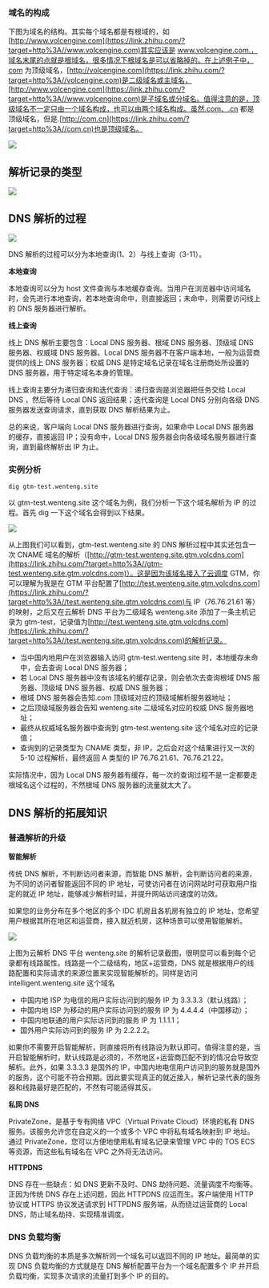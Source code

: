 ### 域名的构成

下图为域名的结构。其实每个域名都是有根域的，如[http://www.volcengine.com](https://link.zhihu.com/?target=http%3A//www.volcengine.com)其实应该是 www.volcengine.com.，域名末尾的点就是根域名，很多情况下根域名是可以省略掉的。在上述例子中，com 为顶级域名，[http://volcengine.com](https://link.zhihu.com/?target=http%3A//volcengine.com)是二级域名或主域名，[http://www.volcengine.com](https://link.zhihu.com/?target=http%3A//www.volcengine.com)是子域名或分域名。值得注意的是，顶级域名不一定只由一个域名构成，也可以由两个域名构成。虽然.com、.cn 都是顶级域名，但是.[http://com.cn](https://link.zhihu.com/?target=http%3A//com.cn)也是顶级域名。

![](/assets/network-basic-dns1.png)

## 解析记录的类型

![](/assets/network-basic-dns3.png)

## DNS 解析的过程

![](/assets/network-basic-dns2.png)

DNS 解析的过程可以分为本地查询\(1、2）与线上查询（3-11）。

**本地查询**

本地查询可以分为 host 文件查询与本地缓存查询。当用户在浏览器中访问域名时，会先进行本地查询，若本地查询命中，则直接返回；未命中，则需要访问线上的 DNS 服务器进行解析。

**线上查询**

线上 DNS 解析主要包含：Local DNS 服务器、根域 DNS 服务器、顶级域 DNS 服务器、权威域 DNS 服务器。Local DNS 服务器不在客户端本地，一般为运营商提供的线上 DNS 服务器；权威 DNS 是特定域名记录在域名注册商处所设置的 DNS 服务器，用于特定域名本身的管理。

线上查询主要分为递归查询和迭代查询：递归查询是浏览器把任务交给 Local DNS ，然后等待 Local DNS 返回结果；迭代查询是 Local DNS 分别向各级 DNS 服务器发送查询请求，直到获取 DNS 解析结果为止。

总的来说，客户端向 Local DNS 服务器进行查询，如果命中 Local DNS 服务器的缓存，直接返回 IP；没有命中，Local DNS 服务器会向各级域名服务器进行查询，直到最终解析出 IP 为止。

### 实例分析

```
dig gtm-test.wenteng.site
```

以 gtm-test.wenteng.site 这个域名为例，我们分析一下这个域名解析为 IP 的过程。首先 dig 一下这个域名会得到以下结果。

![](/assets/network-basic-dns5.png)

从上图我们可以看到，gtm-test.wenteng.site 的 DNS 解析过程中其实还包含一次 CNAME 域名的解析（[http://gtm-test.wenteng.site.gtm.volcdns.com](https://link.zhihu.com/?target=http%3A//gtm-test.wenteng.site.gtm.volcdns.com)）。这是因为该域名接入了云调度 GTM，你可以理解为我是在 GTM 平台配置了[http://test.wenteng.site.gtm.volcdns.com](https://link.zhihu.com/?target=http%3A//test.wenteng.site.gtm.volcdns.com)与 IP（76.76.21.61 等）的映射，之后又在云解析 DNS 平台为二级域名 wenteng.site 添加了一条主机记录为 gtm-test，记录值为[http://test.wenteng.site.gtm.volcdns.com](https://link.zhihu.com/?target=http%3A//test.wenteng.site.gtm.volcdns.com)的解析记录。

* 当中国内地用户在浏览器输入访问 gtm-test.wenteng.site 时，本地缓存未命中，会去查询 Local DNS 服务器；
* 若 Local DNS 服务器中没有该域名的缓存记录，则会依次去查询根域 DNS 服务器、顶级域 DNS 服务器、权威 DNS 服务器；
* 根域 DNS 服务器会告知.com 顶级域对应的顶级域解析服务器地址；
* 之后顶级域服务器会告知 wenteng.site 二级域名对应的权威 DNS 服务器地址；
* 最终从权威域名服务器中查询到 gtm-test.wenteng.site 这个域名对应的记录值；
* 查询到的记录类型为 CNAME 类型，非 IP，之后会对这个结果进行又一次的 5-10 过程解析，最终返回 A 类型的 IP 76.76.21.61、76.76.21.22。

实际情况中，因为 Local DNS 服务器有缓存，每一次的查询过程不是一定都要走根域名这个过程的，不然根域 DNS 服务器的流量就太大了。



## DNS 解析的拓展知识

### 普通解析的升级

  


**智能解析**

传统 DNS 解析，不判断访问者来源，而智能 DNS 解析，会判断访问者的来源，为不同的访问者智能返回不同的 IP 地址，可使访问者在访问网站时可获取用户指定的就近 IP 地址，能够减少解析时延，并提升网站访问速度的功效。

  


如果您的业务分布在多个地区的多个 IDC 机房且各机房有独立的 IP 地址，您希望用户根据其所在地区和运营商，接入就近机房，这种场景可以使用智能解析。

  


![](https://pic2.zhimg.com/80/v2-13e759828aef472dc349d2af9aee6969_720w.webp)

  


上图为云解析 DNS 平台 wenteng.site 的解析记录截图，很明显可以看到每个记录都有线路属性。线路是一个二级结构，地区+运营商，DNS 就是根据用户的线路配置和实际请求的来源位置来实现智能解析的。同样是访问 intelligent.wenteng.site 这个域名

* 中国内地 ISP 为电信的用户实际访问到的服务 IP 为 3.3.3.3（默认线路）；
* 中国内地 ISP 为移动的用户实际访问到的服务 IP 为 4.4.4.4（中国移动）；
* 中国内地联通的用户实际访问到的服务 IP 为 1.1.1.1；
* 国外用户实际访问到的服务 IP 为 2.2.2.2。

  


如果你不需要开启智能解析，则直接将所有线路设为默认即可。值得注意的是，当开启智能解析时，默认线路是必须的，不然地区+运营商匹配不到的情况会导致空解析。此外，如果 3.3.3.3 是国外的 IP，中国内地电信用户访问到的服务就是国外的服务，这个可能不符合预期。因此要实现真正的就近接入，解析记录代表的服务器和线路最好是匹配的，不然有可能适得其反。

  


**私网 DNS**

PrivateZone，是基于专有网络 VPC（Virtual Private Cloud）环境的私有 DNS 服务。该服务允许您在自定义的一个或多个 VPC 中将私有域名映射到 IP 地址。通过 PrivateZone，您可以方便地使用私有域名记录来管理 VPC 中的 TOS ECS 等资源，而这些私有域名在 VPC 之外将无法访问。

  


**HTTPDNS**

DNS 存在一些缺点：如 DNS 更新不及时、DNS 劫持问题、流量调度不均衡等。正因为传统 DNS 存在上述问题，因此 HTTPDNS 应运而生。客户端使用 HTTP 协议或 HTTPS 协议发送请求到 HTTPDNS 服务端，从而绕过运营商的 Local DNS，防止域名劫持、实现精准调度。

  


### DNS 负载均衡

  


DNS 负载均衡的本质是多次解析同一个域名可以返回不同的 IP 地址。最简单的实现 DNS 负载均衡的方式就是在 DNS 解析配置平台为一个域名配置多个 IP 并开启负载均衡，实现多次请求的流量打到多个 IP 的目的。

